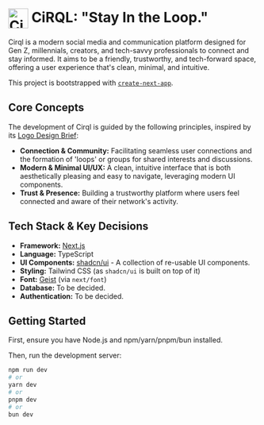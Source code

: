 # <img src='/logo.png' alt='Cirql Logo' width='40' style='vertical-align: middle;' /> CiRQL: "Stay In the Loop."

Cirql is a modern social media and communication platform designed for Gen Z, millennials, creators, and tech-savvy professionals to connect and stay informed. It aims to be a friendly, trustworthy, and tech-forward space, offering a user experience that's clean, minimal, and intuitive.

This project is bootstrapped with [`create-next-app`](https://nextjs.org/docs/app/api-reference/cli/create-next-app).

## Core Concepts

The development of Cirql is guided by the following principles, inspired by its [Logo Design Brief](./Cirql_Logo_Design_Brief.txt):

*   **Connection & Community:** Facilitating seamless user connections and the formation of 'loops' or groups for shared interests and discussions.
*   **Modern & Minimal UI/UX:** A clean, intuitive interface that is both aesthetically pleasing and easy to navigate, leveraging modern UI components.
*   **Trust & Presence:** Building a trustworthy platform where users feel connected and aware of their network's activity.

## Tech Stack & Key Decisions

*   **Framework:** [Next.js](https://nextjs.org)
*   **Language:** TypeScript
*   **UI Components:** [shadcn/ui](https://ui.shadcn.com/) - A collection of re-usable UI components.
*   **Styling:** Tailwind CSS (as `shadcn/ui` is built on top of it)
*   **Font:** [Geist](https://vercel.com/font) (via `next/font`)
*   **Database:** To be decided.
*   **Authentication:** To be decided.

## Getting Started

First, ensure you have Node.js and npm/yarn/pnpm/bun installed.

Then, run the development server:

```bash
npm run dev
# or
yarn dev
# or
pnpm dev
# or
bun dev